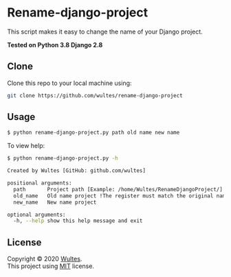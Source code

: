 
# Rename-django-project

This script makes it easy to change the name of your Django project.  

__Tested on Python 3.8 Django 2.8__

## Clone

Clone this repo to your local machine using:

```bash
git clone https://github.com/wultes/rename-django-project
```

## Usage

```bash
$ python rename-django-project.py path old name new name
```
To view help:

```bash
$ python rename-django-project.py -h

Created by Wultes [GitHub: github.com/wultes]

positional arguments:
  path       Project path [Example: /home/Wultes/RenameDjangoProject/]
  old_name   Old name project !The register must match the original name of the project.
  new_name   New name project

optional arguments:
  -h, --help show this help message and exit
```

## License
Copyright © 2020 [Wultes](https://github.com/wultes/).  
This project using [MIT](https://choosealicense.com/licenses/mit/) license.
